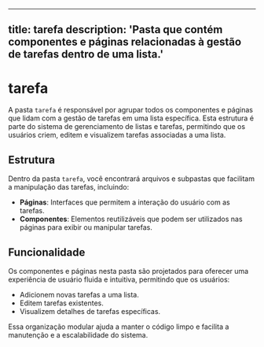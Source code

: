 
---
title: tarefa
description: 'Pasta que contém componentes e páginas relacionadas à gestão de tarefas dentro de uma lista.'
---

# tarefa

A pasta `tarefa` é responsável por agrupar todos os componentes e páginas que lidam com a gestão de tarefas em uma lista específica. Esta estrutura é parte do sistema de gerenciamento de listas e tarefas, permitindo que os usuários criem, editem e visualizem tarefas associadas a uma lista.

## Estrutura

Dentro da pasta `tarefa`, você encontrará arquivos e subpastas que facilitam a manipulação das tarefas, incluindo:

- **Páginas**: Interfaces que permitem a interação do usuário com as tarefas.
- **Componentes**: Elementos reutilizáveis que podem ser utilizados nas páginas para exibir ou manipular tarefas.

## Funcionalidade

Os componentes e páginas nesta pasta são projetados para oferecer uma experiência de usuário fluida e intuitiva, permitindo que os usuários:

- Adicionem novas tarefas a uma lista.
- Editem tarefas existentes.
- Visualizem detalhes de tarefas específicas.

Essa organização modular ajuda a manter o código limpo e facilita a manutenção e a escalabilidade do sistema.
